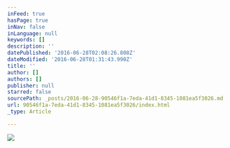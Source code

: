 ```yaml
---
inFeed: true
hasPage: true
inNav: false
inLanguage: null
keywords: []
description: ''
datePublished: '2016-06-28T02:08:26.808Z'
dateModified: '2016-06-28T01:31:43.990Z'
title: ''
author: []
authors: []
publisher: null
starred: false
sourcePath: _posts/2016-06-28-90546f1a-7eda-41d1-8345-1081ea5f3026.md
url: 90546f1a-7eda-41d1-8345-1081ea5f3026/index.html
_type: Article

---
```

![](https://the-grid-user-content.s3-us-west-2.amazonaws.com/50ec20d8-51fe-4fec-b101-3a11764ea4f7.jpg)